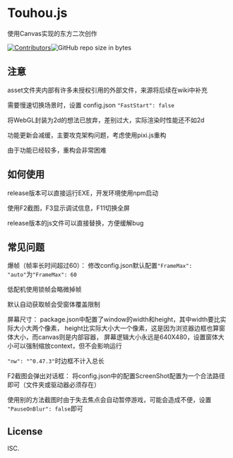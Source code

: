 # Touhou.js
使用Canvas实现的东方二次创作

[![Contributors](https://img.shields.io/github/contributors/bluewhalemain/Touhou.js.svg)](https://github.com/bluewhalemain/Touhou.js/graphs/contributors)![GitHub repo size in bytes](https://img.shields.io/github/repo-size/bluewhalemain/Touhou.js.svg)

## 注意
asset文件夹内部有许多未授权引用的外部文件，来源将后续在wiki中补充

需要慢速切换场景时，设置 config.json `"FastStart": false`

将WebGL封装为2d的想法已放弃，差别过大，实际渲染时性能还不如2d

功能更新会减缓，主要攻克架构问题，考虑使用pixi.js重构

由于功能已经较多，重构会非常困难

## 如何使用
release版本可以直接运行EXE，开发环境使用npm启动

使用F2截图，F3显示调试信息，F11切换全屏

release版本的js文件可以直接替换，方便缓解bug

## 常见问题
爆帧（帧率长时间超过60）：
修改config.json默认配置`"FrameMax": "auto"`为`"FrameMax": 60`

低配机使用锁帧会略微掉帧

默认自动获取帧会受窗体覆盖限制

屏幕尺寸：
package.json中配置了window的width和height，其中width要比实际大小大两个像素，
height比实际大小大一个像素，这是因为浏览器边框也算窗体大小，而canvas则是内部容器，
屏幕逻辑大小永远是640X480，设置窗体大小可以强制缩放context，但不会影响运行

`"nw": "^0.47.3"`时边框不计入总长

F2截图会弹出对话框：
将config.json中的配置ScreenShot配置为一个合法路径即可（文件夹或驱动器必须存在）

使用别的方法截图时由于失去焦点会自动暂停游戏，可能会造成不便，设置
`"PauseOnBlur": false`即可

## License

ISC.
